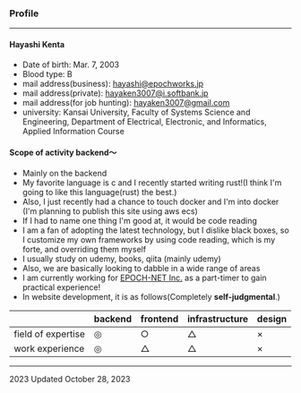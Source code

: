 ### Profile
***
#### Hayashi Kenta

- Date of birth: Mar. 7, 2003
- Blood type: B
- mail address(business): hayashi@epochworks.jp
- mail address(private): hayaken3007@i.softbank.jp
- mail address(for job hunting): hayaken3007@gmail.com
- university: <span class="inline-code">Kansai University, Faculty of Systems Science and Engineering, Department of Electrical, Electronic, and Informatics, Applied Information Course</span>

#### Scope of activity backend〜
- Mainly on the backend
- My favorite language is c and I recently started writing rust!(I think I'm going to like this language(rust) the best.)
- Also, I just recently had a chance to touch docker and I'm into docker (I'm planning to publish this site using aws ecs)
- If I had to name one thing I'm good at, it would be code reading
- I am a fan of adopting the latest technology, but I dislike black boxes, so I customize my own frameworks by using code reading, which is my forte, and overriding them myself
- I usually study on udemy, books, qiita (mainly udemy)
- Also, we are basically looking to dabble in a wide range of areas
- I am currently working for [EPOCH-NET Inc.](https://www.epochworks.jp/) as a part-timer to gain practical experience!
- In website development, it is as follows(Completely **self-judgmental**.)

|  | backend | frontend | infrastructure | design |
| - | - | - | - | - |
| field of expertise | ◎ | ○ | △ | × |
| work experience | ◎ | △ | △ | × |

***
<div class="capt">2023 Updated October 28, 2023</div>